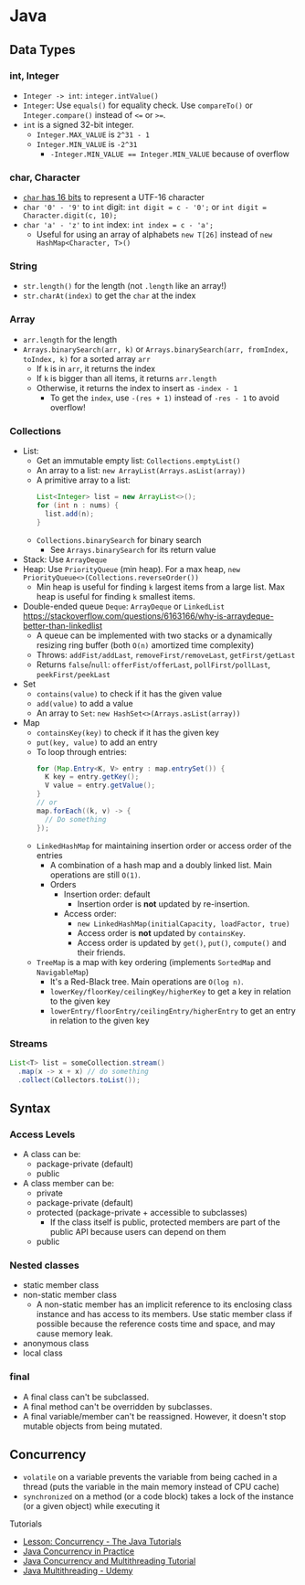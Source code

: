 # Java

## Data Types

### int, Integer

- `Integer -> int`: `integer.intValue()`
- `Integer`: Use `equals()` for equality check. Use `compareTo()` or `Integer.compare()` instead of `<=` or `>=`.
- `int` is a signed 32-bit integer.
  - `Integer.MAX_VALUE` is `2^31 - 1`
  - `Integer.MIN_VALUE` is `-2^31`
    - `-Integer.MIN_VALUE == Integer.MIN_VALUE` because of overflow

### char, Character

- [`char` has 16 bits](https://docs.oracle.com/javase/tutorial/i18n/text/unicode.html) to represent a UTF-16 character
- `char '0' - '9'` to `int` digit: `int digit = c - '0';` or `int digit = Character.digit(c, 10);`
- `char 'a' - 'z'` to `int` index: `int index = c - 'a';`
  - Useful for using an array of alphabets `new T[26]` instead of `new HashMap<Character, T>()`

### String

- `str.length()` for the length (not `.length` like an array!)
- `str.charAt(index)` to get the `char` at the index

### Array

- `arr.length` for the length
- `Arrays.binarySearch(arr, k)` or `Arrays.binarySearch(arr, fromIndex, toIndex, k)` for a sorted array `arr`
  - If `k` is in `arr`, it returns the index
  - If `k` is bigger than all items, it returns `arr.length`
  - Otherwise, it returns the index to insert as `-index - 1`
    - To get the `index`, use `-(res + 1)` instead of `-res - 1` to avoid overflow!

### Collections

- List:
  - Get an immutable empty list: `Collections.emptyList()`
  - An array to a list: `new ArrayList(Arrays.asList(array))`
  - A primitive array to a list:
    ```java
    List<Integer> list = new ArrayList<>();
    for (int n : nums) {
      list.add(n);
    }
    ```
  - `Collections.binarySearch` for binary search
    - See `Arrays.binarySearch` for its return value
- Stack: Use `ArrayDeque`
- Heap: Use `PriorityQueue` (min heap). For a max heap, `new PriorityQueue<>(Collections.reverseOrder())`
  - Min heap is useful for finding `k` largest items from a large list. Max heap is useful for finding `k` smallest items.
- Double-ended queue `Deque`: `ArrayDeque` or `LinkedList` https://stackoverflow.com/questions/6163166/why-is-arraydeque-better-than-linkedlist
  - A queue can be implemented with two stacks or a dynamically resizing ring buffer (both `O(n)` amortized time complexity)
  - Throws: `addFist/addLast`, `removeFirst/removeLast`, `getFirst/getLast`
  - Returns `false`/`null`: `offerFist/offerLast`, `pollFirst/pollLast`, `peekFirst/peekLast`
- Set
  - `contains(value)` to check if it has the given value
  - `add(value)` to add a value
  - An array to `Set`: `new HashSet<>(Arrays.asList(array))`
- Map
  - `containsKey(key)` to check if it has the given key
  - `put(key, value)` to add an entry
  - To loop through entries:
    ```java
    for (Map.Entry<K, V> entry : map.entrySet()) {
      K key = entry.getKey();
      V value = entry.getValue();
    }
    // or
    map.forEach((k, v) -> {
      // Do something
    });
    ```
  - `LinkedHashMap` for maintaining insertion order or access order of the entries
    - A combination of a hash map and a doubly linked list. Main operations are still `O(1)`.
    - Orders
      - Insertion order: default
        - Insertion order is **not** updated by re-insertion.
      - Access order:
        - `new LinkedHashMap(initialCapacity, loadFactor, true)`
        - Access order is **not** updated by `containsKey`.
        - Access order is updated by `get()`, `put()`, `compute()` and their friends.
  - `TreeMap` is a map with key ordering (implements `SortedMap` and `NavigableMap`)
    - It's a Red-Black tree. Main operations are `O(log n)`.
    - `lowerKey/floorKey/ceilingKey/higherKey` to get a key in relation to the given key
    - `lowerEntry/floorEntry/ceilingEntry/higherEntry` to get an entry in relation to the given key

### Streams

```java
List<T> list = someCollection.stream()
  .map(x -> x + x) // do something
  .collect(Collectors.toList());
```

## Syntax

### Access Levels

- A class can be:
  - package-private (default)
  - public
- A class member can be:
  - private
  - package-private (default)
  - protected (package-private + accessible to subclasses)
    - If the class itself is public, protected members are part of the public API because users can depend on them
  - public

### Nested classes

- static member class
- non-static member class
  - A non-static member has an implicit reference to its enclosing class instance and has access to its members. Use static member class if possible because the reference costs time and space, and may cause memory leak.
- anonymous class
- local class

### final

- A final class can't be subclassed.
- A final method can't be overridden by subclasses.
- A final variable/member can't be reassigned. However, it doesn't stop mutable objects from being mutated.

## Concurrency

- `volatile` on a variable prevents the variable from being cached in a thread (puts the variable in the main memory instead of CPU cache)
- `synchronized` on a method (or a code block) takes a lock of the instance (or a given object) while executing it

Tutorials

- [Lesson: Concurrency - The Java Tutorials](https://docs.oracle.com/javase/tutorial/essential/concurrency/)
- [Java Concurrency in Practice](http://jcip.net/)
- [Java Concurrency and Multithreading Tutorial](http://tutorials.jenkov.com/java-concurrency/index.html)
- [Java Multithreading - Udemy](https://www.udemy.com/java-multithreading/)
